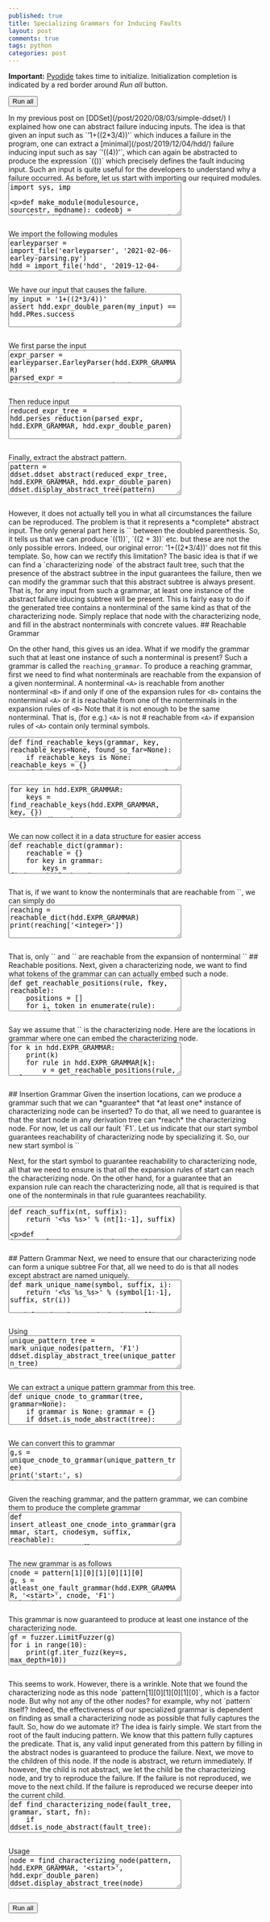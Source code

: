 ```yaml
---
published: true
title: Specializing Grammars for Inducing Faults
layout: post
comments: true
tags: python
categories: post
---
```

<script type="text/javascript">window.languagePluginUrl='/resources/pyodide/full/3.8/';</script>
<script src="/resources/pyodide/full/3.8/pyodide.js"></script>
<link rel="stylesheet" type="text/css" media="all" href="/resources/skulpt/css/codemirror.css">
<link rel="stylesheet" type="text/css" media="all" href="/resources/skulpt/css/solarized.css">
<link rel="stylesheet" type="text/css" media="all" href="/resources/skulpt/css/env/editor.css">

<script src="/resources/skulpt/js/codemirrorepl.js" type="text/javascript"></script>
<script src="/resources/skulpt/js/python.js" type="text/javascript"></script>
<script src="/resources/pyodide/js/env/editor.js" type="text/javascript"></script>

**Important:** [Pyodide](https://pyodide.readthedocs.io/en/latest/) takes time to initialize.
Initialization completion is indicated by a red border around *Run all* button.
<form name='python_run_form'>
<button type="button" name="python_run_all">Run all</button>
</form>
In my previous post on [DDSet](/post/2020/08/03/simple-ddset/) I explained how
one can abstract failure inducing inputs. The idea is that given an input such
as `'1+((2*3/4))'` which induces a
failure in the program, one can extract a [minimal](/post/2019/12/04/hdd/)
failure inducing input such as say `'((4))'`, which can again be abstracted to
produce the expression `((<expr>))` which precisely defines the fault
inducing input. Such an input is quite useful for the developers to understand
why a failure occurred. 
As before, let us start with importing our required modules.

<!--
############
import sys, imp

def make_module(modulesource, sourcestr, modname):
    codeobj = compile(modulesource, sourcestr, 'exec')
    newmodule = imp.new_module(modname)
    exec(codeobj, newmodule.__dict__)
    return newmodule

def import_file(name, location):
    if "pyodide" in sys.modules:
        import pyodide
        github_repo = 'https://raw.githubusercontent.com/'
        my_repo =  'rahulgopinath/rahulgopinath.github.io'
        module_loc = github_repo + my_repo + '/master/notebooks/%s' % location
        module_str = pyodide.open_url(module_loc).getvalue()
    else:
        module_loc = './notebooks/%s' % location
        with open(module_loc) as f:
            module_str = f.read()
    return make_module(module_str, module_loc, name)

############
-->
<form name='python_run_form'>
<textarea cols="40" rows="4" name='python_edit'>
import sys, imp

def make_module(modulesource, sourcestr, modname):
    codeobj = compile(modulesource, sourcestr, &#x27;exec&#x27;)
    newmodule = imp.new_module(modname)
    exec(codeobj, newmodule.__dict__)
    return newmodule

def import_file(name, location):
    if &quot;pyodide&quot; in sys.modules:
        import pyodide
        github_repo = &#x27;https://raw.githubusercontent.com/&#x27;
        my_repo =  &#x27;rahulgopinath/rahulgopinath.github.io&#x27;
        module_loc = github_repo + my_repo + &#x27;/master/notebooks/%s&#x27; % location
        module_str = pyodide.open_url(module_loc).getvalue()
    else:
        module_loc = &#x27;./notebooks/%s&#x27; % location
        with open(module_loc) as f:
            module_str = f.read()
    return make_module(module_str, module_loc, name)
</textarea><br />
<pre class='Output' name='python_output'></pre>
<div name='python_canvas'></div>
</form>
We import the following modules

<!--
############
earleyparser = import_file('earleyparser', '2021-02-06-earley-parsing.py')
hdd = import_file('hdd', '2019-12-04-hdd.py')
fuzzer = import_file('fuzzer', '2019-05-28-simplefuzzer-01.py')
ddset = import_file('ddset', '2020-08-03-simple-ddset.py')

############
-->
<form name='python_run_form'>
<textarea cols="40" rows="4" name='python_edit'>
earleyparser = import_file(&#x27;earleyparser&#x27;, &#x27;2021-02-06-earley-parsing.py&#x27;)
hdd = import_file(&#x27;hdd&#x27;, &#x27;2019-12-04-hdd.py&#x27;)
fuzzer = import_file(&#x27;fuzzer&#x27;, &#x27;2019-05-28-simplefuzzer-01.py&#x27;)
ddset = import_file(&#x27;ddset&#x27;, &#x27;2020-08-03-simple-ddset.py&#x27;)
</textarea><br />
<pre class='Output' name='python_output'></pre>
<div name='python_canvas'></div>
</form>
We have our input that causes the failure.

<!--
############
my_input = '1+((2*3/4))'
assert hdd.expr_double_paren(my_input) == hdd.PRes.success

############
-->
<form name='python_run_form'>
<textarea cols="40" rows="4" name='python_edit'>
my_input = &#x27;1+((2*3/4))&#x27;
assert hdd.expr_double_paren(my_input) == hdd.PRes.success
</textarea><br />
<pre class='Output' name='python_output'></pre>
<div name='python_canvas'></div>
</form>
We first parse the input

<!--
############
expr_parser = earleyparser.EarleyParser(hdd.EXPR_GRAMMAR)
parsed_expr = list(expr_parser.parse_on(my_input, '<start>'))[0]

############
-->
<form name='python_run_form'>
<textarea cols="40" rows="4" name='python_edit'>
expr_parser = earleyparser.EarleyParser(hdd.EXPR_GRAMMAR)
parsed_expr = list(expr_parser.parse_on(my_input, &#x27;&lt;start&gt;&#x27;))[0]
</textarea><br />
<pre class='Output' name='python_output'></pre>
<div name='python_canvas'></div>
</form>
Then reduce input

<!--
############
reduced_expr_tree = hdd.perses_reduction(parsed_expr, hdd.EXPR_GRAMMAR, hdd.expr_double_paren)

############
-->
<form name='python_run_form'>
<textarea cols="40" rows="4" name='python_edit'>
reduced_expr_tree = hdd.perses_reduction(parsed_expr, hdd.EXPR_GRAMMAR, hdd.expr_double_paren)
</textarea><br />
<pre class='Output' name='python_output'></pre>
<div name='python_canvas'></div>
</form>
Finally, extract the abstract pattern.

<!--
############
pattern = ddset.ddset_abstract(reduced_expr_tree, hdd.EXPR_GRAMMAR, hdd.expr_double_paren)
ddset.display_abstract_tree(pattern)

############
-->
<form name='python_run_form'>
<textarea cols="40" rows="4" name='python_edit'>
pattern = ddset.ddset_abstract(reduced_expr_tree, hdd.EXPR_GRAMMAR, hdd.expr_double_paren)
ddset.display_abstract_tree(pattern)
</textarea><br />
<pre class='Output' name='python_output'></pre>
<div name='python_canvas'></div>
</form>
However, it does not actually tell you in what all
circumstances the failure can be reproduced. The problem is that it
represents a *complete* abstract input. The only general part here is
`<expr>` between the doubled parenthesis. So, it tells us that we can
produce `((1))`, `((2 + 3))` etc. but these are not the only possible
errors. Indeed, our original error: '1+((2*3/4))' does not fit this
template. So, how can we rectify this limitation?
The basic idea is that if we can find a `characterizing node` of the
abstract fault tree, such that the presence of the abstract subtree
in the input guarantees the failure, then we can modify the grammar such
that this abstract subtree is always present. That is, for any input
from such a grammar, at least one instance of the abstract failure iducing
subtree will be present. This is fairly easy to do if the generated tree
contains a nonterminal of the same kind as that of the characterizing node.
Simply replace that node with the characterizing node, and fill in the
abstract nonterminals with concrete values.
## Reachable Grammar

On the other hand, this gives us an idea. What if we modify the grammar
such that at least one instance of such a nonterminal is present? Such
a grammar is called the `reaching_grammar`.
To produce a reaching grammar, first we need to find what nonterminals are
reachable from the expansion of a given nonterminal.
A nonterminal `<A>` is reachable from another nonterminal `<B>` if and only
if one of the expansion rules for `<B>` contains the nonterminal `<A>` or
it is reachable from one of the nonterminals in the expansion rules of `<B>`
Note that it is not enough to be the same nonterminal. That is, (for e.g.)
`<A>` is not # reachable from `<A>` if expansion rules of `<A>` contain only
terminal symbols.

<!--
############
def find_reachable_keys(grammar, key, reachable_keys=None, found_so_far=None):
    if reachable_keys is None: reachable_keys = {}
    if found_so_far is None: found_so_far = set()

    for rule in grammar[key]:
        for token in rule:
            if not fuzzer.is_nonterminal(token): continue
            if token in found_so_far: continue
            found_so_far.add(token)
            if token in reachable_keys:
                for k in reachable_keys[token]:
                    found_so_far.add(k)
            else:
                keys = find_reachable_keys(grammar, token, reachable_keys, found_so_far)
    return found_so_far

############
-->
<form name='python_run_form'>
<textarea cols="40" rows="4" name='python_edit'>
def find_reachable_keys(grammar, key, reachable_keys=None, found_so_far=None):
    if reachable_keys is None: reachable_keys = {}
    if found_so_far is None: found_so_far = set()

    for rule in grammar[key]:
        for token in rule:
            if not fuzzer.is_nonterminal(token): continue
            if token in found_so_far: continue
            found_so_far.add(token)
            if token in reachable_keys:
                for k in reachable_keys[token]:
                    found_so_far.add(k)
            else:
                keys = find_reachable_keys(grammar, token, reachable_keys, found_so_far)
    return found_so_far
</textarea><br />
<pre class='Output' name='python_output'></pre>
<div name='python_canvas'></div>
</form>


<!--
############
for key in hdd.EXPR_GRAMMAR:
    keys = find_reachable_keys(hdd.EXPR_GRAMMAR, key, {})
    print(key, keys)

############
-->
<form name='python_run_form'>
<textarea cols="40" rows="4" name='python_edit'>
for key in hdd.EXPR_GRAMMAR:
    keys = find_reachable_keys(hdd.EXPR_GRAMMAR, key, {})
    print(key, keys)
</textarea><br />
<pre class='Output' name='python_output'></pre>
<div name='python_canvas'></div>
</form>
We can now collect it in a data structure for easier access

<!--
############
def reachable_dict(grammar):
    reachable = {}
    for key in grammar:
        keys = find_reachable_keys(grammar, key, reachable)
        reachable[key] = keys
    return reachable

############
-->
<form name='python_run_form'>
<textarea cols="40" rows="4" name='python_edit'>
def reachable_dict(grammar):
    reachable = {}
    for key in grammar:
        keys = find_reachable_keys(grammar, key, reachable)
        reachable[key] = keys
    return reachable
</textarea><br />
<pre class='Output' name='python_output'></pre>
<div name='python_canvas'></div>
</form>
That is, if we want to know the nonterminals that are reachable from `<integer>`,
we can simply do

<!--
############
reaching = reachable_dict(hdd.EXPR_GRAMMAR)
print(reaching['<integer>'])

############
-->
<form name='python_run_form'>
<textarea cols="40" rows="4" name='python_edit'>
reaching = reachable_dict(hdd.EXPR_GRAMMAR)
print(reaching[&#x27;&lt;integer&gt;&#x27;])
</textarea><br />
<pre class='Output' name='python_output'></pre>
<div name='python_canvas'></div>
</form>
That is, only `<digit>` and `<integer>` are reachable from the expansion of
nonterminal `<integer>`
## Reachable positions.
Next, given a characterizing node, we want to find what tokens of the grammar
can can actually embed such a node.

<!--
############
def get_reachable_positions(rule, fkey, reachable):
    positions = []
    for i, token in enumerate(rule):
        if not fuzzer.is_nonterminal(token): continue
        if fkey == token or fkey in reachable[token]:
            positions.append(i)
    return positions

############
-->
<form name='python_run_form'>
<textarea cols="40" rows="4" name='python_edit'>
def get_reachable_positions(rule, fkey, reachable):
    positions = []
    for i, token in enumerate(rule):
        if not fuzzer.is_nonterminal(token): continue
        if fkey == token or fkey in reachable[token]:
            positions.append(i)
    return positions
</textarea><br />
<pre class='Output' name='python_output'></pre>
<div name='python_canvas'></div>
</form>
Say we assume that `<factor>` is the characterizing node. Here are the
locations in grammar where one can embed the characterizing node.

<!--
############
for k in hdd.EXPR_GRAMMAR:
    print(k)
    for rule in hdd.EXPR_GRAMMAR[k]:
        v = get_reachable_positions(rule, '<factor>', reaching)
        print('\t', rule, v)


############
-->
<form name='python_run_form'>
<textarea cols="40" rows="4" name='python_edit'>
for k in hdd.EXPR_GRAMMAR:
    print(k)
    for rule in hdd.EXPR_GRAMMAR[k]:
        v = get_reachable_positions(rule, &#x27;&lt;factor&gt;&#x27;, reaching)
        print(&#x27;\t&#x27;, rule, v)
</textarea><br />
<pre class='Output' name='python_output'></pre>
<div name='python_canvas'></div>
</form>
## Insertion Grammar
Given the insertion locations, can we produce a grammar such that we can
*guarantee* that *at least one* instance of characterizing node can be inserted?
To do that, all we need to guarantee is that the start node in any derivation
tree can *reach* the characterizing node.
For now, let us call our fault `F1`. Let us indicate that our start symbol
guarantees reachability of characterizing node by specializing it. So, our new
start symbol is `<start F1>`

Next, for the start symbol to guarantee reachability to characterizing node,
all that we need to ensure is that *all* the expansion rules of start can
reach the characterizing node. On the other hand, for a guarantee that an
expansion rule can reach the characterizing node, all that is required is that
one of the nonterminals in that rule guarantees reachability.

<!--
############
def reach_suffix(nt, suffix):
    return '<%s %s>' % (nt[1:-1], suffix)

def insert_atleast_one_cnode_into_key(grammar, key, cnodesym, suffix, reachable):
    rules = grammar[key]
    my_rules = []
    for rule in grammar[key]:
        positions = get_reachable_positions(rule, cnodesym, reachable)
        if not positions: # make it len(positions) >= n if necessary
            # skip this rule because we can not embed the fault here.
            continue
        else:
            # at each position, insert the cnodesym
            for pos in positions:
                new_rule = [reach_suffix(t, suffix)
                            if pos == p else t for p,t in enumerate(rule)]
                my_rules.append(new_rule)
    return (reach_suffix(key, suffix), my_rules)


if __name__ == '__main__':
    for key in hdd.EXPR_GRAMMAR:
        fk, rules = insert_atleast_one_cnode_into_key(hdd.EXPR_GRAMMAR, key, '<factor>', 'F1', reaching)
        print(fk)
        for r in rules:
            print('    ', r)
        print()

############
-->
<form name='python_run_form'>
<textarea cols="40" rows="4" name='python_edit'>
def reach_suffix(nt, suffix):
    return &#x27;&lt;%s %s&gt;&#x27; % (nt[1:-1], suffix)

def insert_atleast_one_cnode_into_key(grammar, key, cnodesym, suffix, reachable):
    rules = grammar[key]
    my_rules = []
    for rule in grammar[key]:
        positions = get_reachable_positions(rule, cnodesym, reachable)
        if not positions: # make it len(positions) &gt;= n if necessary
            # skip this rule because we can not embed the fault here.
            continue
        else:
            # at each position, insert the cnodesym
            for pos in positions:
                new_rule = [reach_suffix(t, suffix)
                            if pos == p else t for p,t in enumerate(rule)]
                my_rules.append(new_rule)
    return (reach_suffix(key, suffix), my_rules)


if __name__ == &#x27;__main__&#x27;:
    for key in hdd.EXPR_GRAMMAR:
        fk, rules = insert_atleast_one_cnode_into_key(hdd.EXPR_GRAMMAR, key, &#x27;&lt;factor&gt;&#x27;, &#x27;F1&#x27;, reaching)
        print(fk)
        for r in rules:
            print(&#x27;    &#x27;, r)
        print()
</textarea><br />
<pre class='Output' name='python_output'></pre>
<div name='python_canvas'></div>
</form>
## Pattern Grammar
Next, we need to ensure that our characterizing node can form a unique subtree
For that, all we need to do is that all nodes except abstract are named uniquely.

<!--
############
def mark_unique_name(symbol, suffix, i):
    return '<%s %s_%s>' % (symbol[1:-1], suffix, str(i))

def mark_unique_nodes(node, suffix, counter=None):
    if counter is None: counter = [0]
    symbol, children, *abstract = node
    if ddset.is_node_abstract(node): # we don't markup further
        return node
    if fuzzer.is_nonterminal(symbol):
        i = counter[0]
        counter[0] += 1
        cs = [mark_unique_nodes(c, suffix, counter) for c in children]
        return (mark_unique_name(symbol, suffix, i), cs, *abstract)
    else:
        assert not children
        return (symbol, children, *abstract)

############
-->
<form name='python_run_form'>
<textarea cols="40" rows="4" name='python_edit'>
def mark_unique_name(symbol, suffix, i):
    return &#x27;&lt;%s %s_%s&gt;&#x27; % (symbol[1:-1], suffix, str(i))

def mark_unique_nodes(node, suffix, counter=None):
    if counter is None: counter = [0]
    symbol, children, *abstract = node
    if ddset.is_node_abstract(node): # we don&#x27;t markup further
        return node
    if fuzzer.is_nonterminal(symbol):
        i = counter[0]
        counter[0] += 1
        cs = [mark_unique_nodes(c, suffix, counter) for c in children]
        return (mark_unique_name(symbol, suffix, i), cs, *abstract)
    else:
        assert not children
        return (symbol, children, *abstract)
</textarea><br />
<pre class='Output' name='python_output'></pre>
<div name='python_canvas'></div>
</form>
Using

<!--
############
unique_pattern_tree = mark_unique_nodes(pattern, 'F1')
ddset.display_abstract_tree(unique_pattern_tree)

############
-->
<form name='python_run_form'>
<textarea cols="40" rows="4" name='python_edit'>
unique_pattern_tree = mark_unique_nodes(pattern, &#x27;F1&#x27;)
ddset.display_abstract_tree(unique_pattern_tree)
</textarea><br />
<pre class='Output' name='python_output'></pre>
<div name='python_canvas'></div>
</form>
We can extract a unique pattern grammar from this tree.

<!--
############
def unique_cnode_to_grammar(tree, grammar=None):
    if grammar is None: grammar = {}
    if ddset.is_node_abstract(tree): return grammar
    name, children, *rest = tree
    tokens = []
    if name not in grammar: grammar[name] = []
    for c in children:
        n, cs, *rest = c
        tokens.append(n)
        if fuzzer.is_nonterminal(n):
            unique_cnode_to_grammar(c, grammar)
    grammar[name].append(tokens)
    return grammar, tree[0]

############
-->
<form name='python_run_form'>
<textarea cols="40" rows="4" name='python_edit'>
def unique_cnode_to_grammar(tree, grammar=None):
    if grammar is None: grammar = {}
    if ddset.is_node_abstract(tree): return grammar
    name, children, *rest = tree
    tokens = []
    if name not in grammar: grammar[name] = []
    for c in children:
        n, cs, *rest = c
        tokens.append(n)
        if fuzzer.is_nonterminal(n):
            unique_cnode_to_grammar(c, grammar)
    grammar[name].append(tokens)
    return grammar, tree[0]
</textarea><br />
<pre class='Output' name='python_output'></pre>
<div name='python_canvas'></div>
</form>
We can convert this to grammar

<!--
############
g,s = unique_cnode_to_grammar(unique_pattern_tree)
print('start:', s)
for k in g:
    print(k)
    for r in g[k]:
        print('    ', r)

############
-->
<form name='python_run_form'>
<textarea cols="40" rows="4" name='python_edit'>
g,s = unique_cnode_to_grammar(unique_pattern_tree)
print(&#x27;start:&#x27;, s)
for k in g:
    print(k)
    for r in g[k]:
        print(&#x27;    &#x27;, r)
</textarea><br />
<pre class='Output' name='python_output'></pre>
<div name='python_canvas'></div>
</form>
Given the reaching grammar, and the pattern grammar, we can combine them to
produce the complete grammar

<!--
############
def insert_atleast_one_cnode_into_grammar(grammar, start, cnodesym, suffix, reachable):
    new_grammar = {}
    s_key = None
    for key in grammar:
        fk, rules = insert_atleast_one_cnode_into_key(grammar, key, cnodesym, suffix, reachable)
        assert fk not in new_grammar
        if key == start: s_key = fk
        new_grammar[fk] = rules
    return new_grammar, s_key

def grammar_gc(grammar):
    g = {}
    for k in grammar:
        if grammar[k]:
            g[k] = grammar[k]
    return g

def atleast_one_fault_grammar(grammar, start_symbol, cnode, fname):
    key_f = cnode[0]
    unique_pattern_tree = mark_unique_nodes(cnode, fname)
    pattern_g, pattern_s = unique_cnode_to_grammar(unique_pattern_tree)
    reachable_keys = reachable_dict(grammar)
    reach_g, reach_s = insert_atleast_one_cnode_into_grammar(grammar, start_symbol, key_f, fname, reachable_keys)

    combined_grammar = {**grammar, **pattern_g, **reach_g}
    reaching_sym = reach_suffix(key_f, fname)
    combined_grammar[reaching_sym] = reach_g[reaching_sym] + pattern_g[pattern_s]

    return grammar_gc(combined_grammar), reach_s

############
-->
<form name='python_run_form'>
<textarea cols="40" rows="4" name='python_edit'>
def insert_atleast_one_cnode_into_grammar(grammar, start, cnodesym, suffix, reachable):
    new_grammar = {}
    s_key = None
    for key in grammar:
        fk, rules = insert_atleast_one_cnode_into_key(grammar, key, cnodesym, suffix, reachable)
        assert fk not in new_grammar
        if key == start: s_key = fk
        new_grammar[fk] = rules
    return new_grammar, s_key

def grammar_gc(grammar):
    g = {}
    for k in grammar:
        if grammar[k]:
            g[k] = grammar[k]
    return g

def atleast_one_fault_grammar(grammar, start_symbol, cnode, fname):
    key_f = cnode[0]
    unique_pattern_tree = mark_unique_nodes(cnode, fname)
    pattern_g, pattern_s = unique_cnode_to_grammar(unique_pattern_tree)
    reachable_keys = reachable_dict(grammar)
    reach_g, reach_s = insert_atleast_one_cnode_into_grammar(grammar, start_symbol, key_f, fname, reachable_keys)

    combined_grammar = {**grammar, **pattern_g, **reach_g}
    reaching_sym = reach_suffix(key_f, fname)
    combined_grammar[reaching_sym] = reach_g[reaching_sym] + pattern_g[pattern_s]

    return grammar_gc(combined_grammar), reach_s
</textarea><br />
<pre class='Output' name='python_output'></pre>
<div name='python_canvas'></div>
</form>
The new grammar is as follows

<!--
############
cnode = pattern[1][0][1][0][1][0]
g, s = atleast_one_fault_grammar(hdd.EXPR_GRAMMAR, '<start>', cnode, 'F1')
print()
print('start:', s)
for k in g:
    print(k)
    for r in g[k]:
        print('    ', r)


############
-->
<form name='python_run_form'>
<textarea cols="40" rows="4" name='python_edit'>
cnode = pattern[1][0][1][0][1][0]
g, s = atleast_one_fault_grammar(hdd.EXPR_GRAMMAR, &#x27;&lt;start&gt;&#x27;, cnode, &#x27;F1&#x27;)
print()
print(&#x27;start:&#x27;, s)
for k in g:
    print(k)
    for r in g[k]:
        print(&#x27;    &#x27;, r)
</textarea><br />
<pre class='Output' name='python_output'></pre>
<div name='python_canvas'></div>
</form>
This grammar is now guaranteed to produce at least one instance of the characterizing node.

<!--
############
gf = fuzzer.LimitFuzzer(g)
for i in range(10):
    print(gf.iter_fuzz(key=s, max_depth=10))


############
-->
<form name='python_run_form'>
<textarea cols="40" rows="4" name='python_edit'>
gf = fuzzer.LimitFuzzer(g)
for i in range(10):
    print(gf.iter_fuzz(key=s, max_depth=10))
</textarea><br />
<pre class='Output' name='python_output'></pre>
<div name='python_canvas'></div>
</form>
This seems to work. However, there is a wrinkle. Note that we found the characterizing node
as this node `pattern[1][0][1][0][1][0]`, which is a factor node. But why not
any of the other nodes? for example, why not `pattern` itself? Indeed, the effectiveness of
our specialized grammar is dependent on finding as small a characterizing node
as possible that fully captures the fault. So, how do we automate it?
The idea is fairly simple. We start from the root of the fault inducing pattern.
We know that this pattern fully captures the predicate. That is, any valid input
generated from this pattern by filling in the abstract nodes is guaranteed to
produce the failure. Next, we move to the children of this node. If the node
is abstract, we return immediately. If however, the child is not abstract, we
let the child be the characterizing node, and try to reproduce the failure. If
the failure is not reproduced, we move to the next child. If the failure is
reproduced we recurse deeper into the current child.

<!--
############
def find_characterizing_node(fault_tree, grammar, start, fn):
    if ddset.is_node_abstract(fault_tree): return None
    if not fuzzer.is_nonterminal(fault_tree[0]): return None
    g, s = atleast_one_fault_grammar(grammar, start, fault_tree, 'F1')
    gf = fuzzer.LimitFuzzer(g)
    for i in range(10):
        string = gf.iter_fuzz(key=s, max_depth=10)
        rval = fn(string)
        if rval == hdd.PRes.failed:
            return None
        elif rval == hdd.PRes.invalid:
            continue
        else:
            continue

    node, children, rest = fault_tree
    for c in children:
        v = find_characterizing_node(c, grammar, start, fn)
        if v is not None:
            return v
    return fault_tree


############
-->
<form name='python_run_form'>
<textarea cols="40" rows="4" name='python_edit'>
def find_characterizing_node(fault_tree, grammar, start, fn):
    if ddset.is_node_abstract(fault_tree): return None
    if not fuzzer.is_nonterminal(fault_tree[0]): return None
    g, s = atleast_one_fault_grammar(grammar, start, fault_tree, &#x27;F1&#x27;)
    gf = fuzzer.LimitFuzzer(g)
    for i in range(10):
        string = gf.iter_fuzz(key=s, max_depth=10)
        rval = fn(string)
        if rval == hdd.PRes.failed:
            return None
        elif rval == hdd.PRes.invalid:
            continue
        else:
            continue

    node, children, rest = fault_tree
    for c in children:
        v = find_characterizing_node(c, grammar, start, fn)
        if v is not None:
            return v
    return fault_tree
</textarea><br />
<pre class='Output' name='python_output'></pre>
<div name='python_canvas'></div>
</form>
Usage

<!--
############
node = find_characterizing_node(pattern, hdd.EXPR_GRAMMAR, '<start>', hdd.expr_double_paren)
ddset.display_abstract_tree(node)
############
-->
<form name='python_run_form'>
<textarea cols="40" rows="4" name='python_edit'>
node = find_characterizing_node(pattern, hdd.EXPR_GRAMMAR, &#x27;&lt;start&gt;&#x27;, hdd.expr_double_paren)
ddset.display_abstract_tree(node)
</textarea><br />
<pre class='Output' name='python_output'></pre>
<div name='python_canvas'></div>
</form>

<form name='python_run_form'>
<button type="button" name="python_run_all">Run all</button>
</form>
